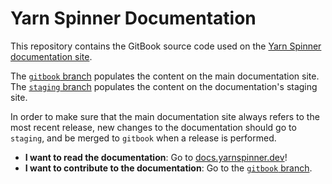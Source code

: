 # Yarn Spinner Documentation

This repository contains the GitBook source code used on the [Yarn Spinner documentation site](https://docs.yarnspinner.dev).

The [`gitbook` branch](https://github.com/YarnSpinnerTool/YSDocs/tree/gitbook) populates the content on the main documentation site. The [`staging` branch](https://github.com/YarnSpinnerTool/YSDocs/tree/staging) populates the content on the documentation's staging site.

In order to make sure that the main documentation site always refers to the most recent release, new changes to the documentation should go to `staging`, and be merged to `gitbook` when a release is performed.

* **I want to read the documentation**: Go to [docs.yarnspinner.dev](https://docs.yarnspinner.dev)!
* **I want to contribute to the documentation**: Go to the [`gitbook` branch](https://github.com/YarnSpinnerTool/YSDocs/tree/gitbook).

